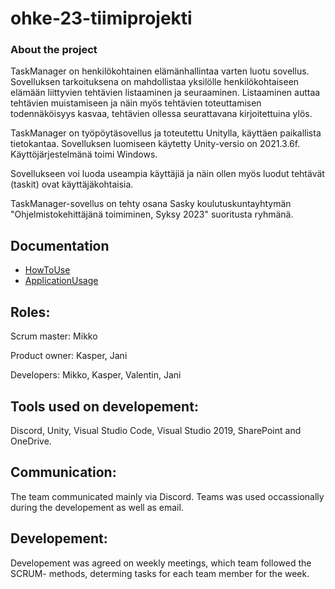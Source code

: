 # ohke-23-tiimiprojekti

### About the project
TaskManager on henkilökohtainen elämänhallintaa varten luotu sovellus.
 Sovelluksen tarkoituksena on mahdollistaa yksilölle henkilökohtaiseen elämään liittyvien tehtävien listaaminen ja seuraaminen.
Listaaminen auttaa tehtävien muistamiseen ja näin myös tehtävien toteuttamisen todennäköisyys kasvaa, tehtävien ollessa seurattavana kirjoitettuina ylös.

TaskManager on työpöytäsovellus ja toteutettu Unitylla, käyttäen paikallista tietokantaa.
 Sovelluksen luomiseen käytetty Unity-versio on 2021.3.6f. Käyttöjärjestelmänä toimi Windows.
 
Sovellukseen voi luoda useampia käyttäjiä ja näin ollen myös luodut tehtävät (taskit) ovat käyttäjäkohtaisia.

TaskManager-sovellus on tehty osana Sasky koulutuskuntayhtymän "Ohjelmistokehittäjänä toimiminen, Syksy 2023" suoritusta
 ryhmänä.

 ## Documentation

 - [HowToUse](https://github.com/lmikkol/ohke-23-tiimiprojekti/blob/main/Dokumentaatio/HowToUse.md)
 - [ApplicationUsage](https://github.com/lmikkol/ohke-23-tiimiprojekti/blob/main/Dokumentaatio/ApplicationUsage.md)

## Roles: 
  Scrum master: Mikko
  
  Product owner: Kasper, Jani
  
  Developers: Mikko, Kasper, Valentin, Jani

## Tools used on developement:
  Discord, Unity, Visual Studio Code, Visual Studio 2019, SharePoint and OneDrive.

## Communication:
  The team communicated mainly via Discord. Teams was used occassionally during the developement as well as email.

## Developement:
  Developement was agreed on weekly meetings, which team followed the SCRUM- methods, determing tasks for each team member for the week.

